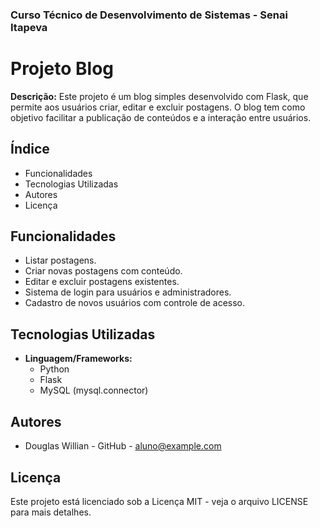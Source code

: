 ### Curso Técnico de Desenvolvimento de Sistemas - Senai Itapeva
# Projeto Blog
**Descrição:**
Este projeto é um blog simples desenvolvido com Flask, que permite aos usuários criar, editar e excluir postagens. O blog tem como objetivo facilitar a publicação de conteúdos e a interação entre usuários.
## Índice
- Funcionalidades
- Tecnologias Utilizadas
- Autores
- Licença

## Funcionalidades
- Listar postagens.
- Criar novas postagens com conteúdo.
- Editar e excluir postagens existentes.
- Sistema de login para usuários e administradores.
- Cadastro de novos usuários com controle de acesso.

## Tecnologias Utilizadas
- **Linguagem/Frameworks:**
  - Python
  - Flask
  - MySQL (mysql.connector)

## Autores
- Douglas Willian - GitHub - aluno@example.com

## Licença
Este projeto está licenciado sob a Licença MIT - veja o arquivo LICENSE para mais detalhes.
